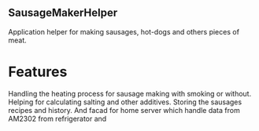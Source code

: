 ## SausageMakerHelper
Application helper for making sausages, hot-dogs and others pieces of meat.
# Features
Handling the heating process for sausage making with smoking or without.
Helping for calculating salting and other additives.
Storing the sausages recipes and history.
And facad for home server which handle data from AM2302 from refrigerator and 
